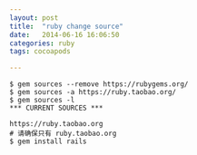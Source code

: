 ```yaml
---
layout: post
title:  "ruby change source"
date:   2014-06-16 16:06:50
categories: ruby
tags: cocoapods

---
```

	$ gem sources --remove https://rubygems.org/
	$ gem sources -a https://ruby.taobao.org/
	$ gem sources -l
	*** CURRENT SOURCES ***

	https://ruby.taobao.org
	# 请确保只有 ruby.taobao.org
	$ gem install rails
